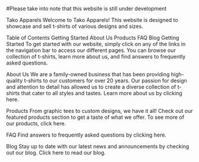 #Please take into note that this website is still under development

Tako Apparels
Welcome to Tako Apparels! This website is designed to showcase and sell t-shirts of various designs and sizes.

Table of Contents
Getting Started
About Us
Products
FAQ
Blog
Getting Started
To get started with our website, simply click on any of the links in the navigation bar to access our different pages. You can browse our collection of t-shirts, learn more about us, and find answers to frequently asked questions.

About Us
We are a family-owned business that has been providing high-quality t-shirts to our customers for over 20 years. Our passion for design and attention to detail has allowed us to create a diverse collection of t-shirts that cater to all styles and tastes. Learn more about us by clicking here.

Products
From graphic tees to custom designs, we have it all! Check out our featured products section to get a taste of what we offer. To see more of our products, click here.

FAQ
Find answers to frequently asked questions by clicking here.

Blog
Stay up to date with our latest news and announcements by checking out our blog. Click here to read our blog.
